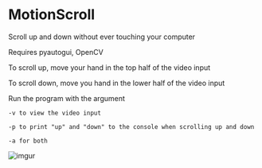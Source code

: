 # MotionScroll
Scroll up and down without ever touching your computer

Requires pyautogui, OpenCV

To scroll up, move your hand in the top half of the video input 

To scroll down, move you hand in the lower half of the video input

Run the program with the argument 

	-v to view the video input

	-p to print "up" and "down" to the console when scrolling up and down

	-a for both
	
![imgur](http://i.imgur.com/2LLyutF.png "MotionScroll")
